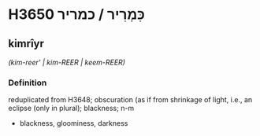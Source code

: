 # H3650 כִּמְרִיר / כמריר

## kimrîyr

_(kim-reer' | kim-REER | keem-REER)_

### Definition

reduplicated from H3648; obscuration (as if from shrinkage of light, i.e., an eclipse (only in plural); blackness; n-m

- blackness, gloominess, darkness
